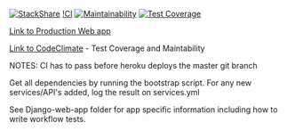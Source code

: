 [![StackShare](http://img.shields.io/badge/tech-stack-0690fa.svg?style=flat)](https://stackshare.io/dcsil/dreamtune)
[!CI](https://github.com/dcsil/dream-team/workflows/CI/badge.svg)
[![Maintainability](https://api.codeclimate.com/v1/badges/7f87a22ae67adec9e7aa/maintainability)](https://codeclimate.com/repos/5e52ed5d4c82bf01780003db/maintainability)
[![Test Coverage](https://api.codeclimate.com/v1/badges/7f87a22ae67adec9e7aa/test_coverage)](https://codeclimate.com/repos/5e52ed5d4c82bf01780003db/test_coverage)

[Link to Production Web app](http://dreamteam.herokuapp.com/)

[Link to CodeClimate](https://codeclimate.com/repos/5e52ed5d4c82bf01780003db) - Test Coverage and Maintability


NOTES: CI has to pass before heroku deploys the master git branch

Get all dependencies by running the bootstrap script. For any new services/API's added, log the result on services.yml

See Django-web-app folder for app specific information including how to write workflow tests.
